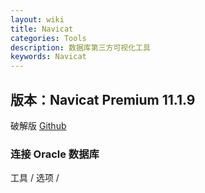```yaml
---
layout: wiki
title: Navicat
categories: Tools
description: 数据库第三方可视化工具
keywords: Navicat
---
```


## 版本：Navicat Premium 11.1.9
破解版 [Github]()
### 连接 Oracle 数据库
工具 / 选项 / 


 